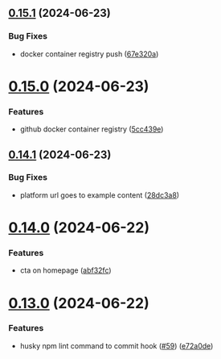 ## [0.15.1](https://github.com/EddieHubCommunity/CreatorsRegistry/compare/v0.15.0...v0.15.1) (2024-06-23)


### Bug Fixes

* docker container registry push ([67e320a](https://github.com/EddieHubCommunity/CreatorsRegistry/commit/67e320a3c680d5d5a47824ccfa8d8d3ebc353203))



# [0.15.0](https://github.com/EddieHubCommunity/CreatorsRegistry/compare/v0.14.1...v0.15.0) (2024-06-23)


### Features

* github docker container registry ([5cc439e](https://github.com/EddieHubCommunity/CreatorsRegistry/commit/5cc439ece275515a928b31f8274d13f126df1522))



## [0.14.1](https://github.com/EddieHubCommunity/CreatorsRegistry/compare/v0.14.0...v0.14.1) (2024-06-23)


### Bug Fixes

* platform url goes to example content ([28dc3a8](https://github.com/EddieHubCommunity/CreatorsRegistry/commit/28dc3a842c23d560eb146afdac53adf115385a93))



# [0.14.0](https://github.com/EddieHubCommunity/CreatorsRegistry/compare/v0.13.0...v0.14.0) (2024-06-22)


### Features

* cta on homepage ([abf32fc](https://github.com/EddieHubCommunity/CreatorsRegistry/commit/abf32fc9184915644af302a1960749b50c02a619))



# [0.13.0](https://github.com/EddieHubCommunity/CreatorsRegistry/compare/v0.12.0...v0.13.0) (2024-06-22)


### Features

* husky npm lint command to commit hook ([#59](https://github.com/EddieHubCommunity/CreatorsRegistry/issues/59)) ([e72a0de](https://github.com/EddieHubCommunity/CreatorsRegistry/commit/e72a0deee3bc127519ab08b017bd0e89175659c1))



